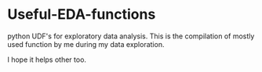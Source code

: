 # Useful-EDA-functions 
python UDF's for exploratory data  analysis.
This is the compilation of mostly used function by me during my data exploration. 


I hope it helps other too.  
  
 
